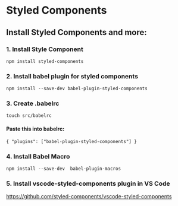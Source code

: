 # Styled Components

## Install Styled Components and more:

### 1. Install Style Component

`npm install styled-components`

### 2. Install babel plugin for styled components

`npm install --save-dev babel-plugin-styled-components`

### 3. Create .babelrc

`touch src/babelrc`

#### Paste this into babelrc:

`{
"plugins": ["babel-plugin-styled-components"]
}`

### 4. Install Babel Macro

`npm install --save-dev  babel-plugin-macros`

### 5. Install vscode-styled-components plugin in VS Code

https://github.com/styled-components/vscode-styled-components

<!-- #### Use this import statement:

`import styled from 'styled-components/macro';` -->
